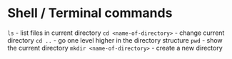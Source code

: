 # Shell / Terminal commands
`ls` - list files in current directory
`cd <name-of-directory>` - change current directory
`cd ..` - go one level higher in the directory structure
`pwd` - show the current directory
`mkdir <name-of-directory>` - create a new directory
